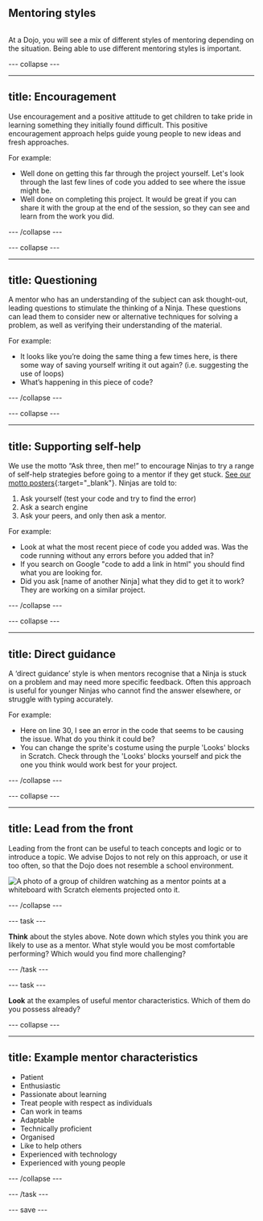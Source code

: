 ## Mentoring styles 

<div style="display: flex; flex-wrap: wrap">
<div style="flex-basis: 200px; flex-grow: 1; margin-right: 15px;">
  
At a Dojo, you will see a mix of different styles of mentoring depending on the situation. Being able to use different mentoring styles is important.


--- collapse ---

---
title: Encouragement
---
Use encouragement and a positive attitude to get children to take pride in learning something they initially found difficult. This positive encouragement approach helps guide young people to new ideas and fresh approaches.
  
For example:
+ Well done on getting this far through the project yourself. Let's look through the last few lines of code you added to see where the issue might be.
+ Well done on completing this project. It would be great if you can share it with the group at the end of the session, so they can see and learn from the work you did.

--- /collapse ---
  
--- collapse ---
  
---
title: Questioning
---

A mentor who has an understanding of the subject can ask thought-out, leading questions to stimulate the thinking of a Ninja. These questions can lead them to consider new or alternative techniques for solving a problem, as well as verifying their understanding of the material.

  
For example:
+ It looks like you’re doing the same thing a few times here, is there some way of saving yourself writing it out again? (i.e. suggesting the use of loops)
+ What’s happening in this piece of code?

--- /collapse ---

  
--- collapse ---
  
---
title: Supporting self-help
---
We use the motto “Ask three, then me!” to encourage Ninjas to try a range of self-help strategies before going to a mentor if they get stuck. [See our motto posters](https://help.coderdojo.com/cdkb/s/article/Dojo-Motto-Posters){:target="_blank"}. Ninjas are told to: 
1. Ask yourself (test your code and try to find the error)
2. Ask a search engine
3. Ask your peers, and only then ask a mentor.
  
For example:
+ Look at what the most recent piece of code you added was. Was the code running without any errors before you added that in?
+ If you search on Google "code to add a link in html" you should find what you are looking for.
+ Did you ask [name of another Ninja] what they did to get it to work? They are working on a similar project.
  
--- /collapse ---
  
  
--- collapse ---
  
---
title: Direct guidance
---
A ‘direct guidance’ style is when mentors recognise that a Ninja is stuck on a problem and may need more specific feedback. Often this approach is useful for younger Ninjas who cannot find the answer elsewhere, or struggle with typing accurately.
  
For example:
+ Here on line 30, I see an error in the code that seems to be causing the issue. What do you think it could be?
+ You can change the sprite's costume using the purple 'Looks' blocks in Scratch. Check through the 'Looks' blocks yourself and pick the one you think would work best for your project.
  
--- /collapse ---
  
  
--- collapse ---
  
---
title: Lead from the front
---
Leading from the front can be useful to teach concepts and logic or to introduce a topic. We advise Dojos to not rely on this approach, or use it too often, so that the Dojo does not resemble a school environment.
  
![A photo of a group of children watching as a mentor points at a whiteboard with Scratch elements projected onto it.](images/Mentor-pointing.jpg)
 
--- /collapse ---
  
  
--- task ---

**Think** about the styles above. Note down which styles you think you are likely to use as a mentor. What style would you be most comfortable performing? Which would you find more challenging?

--- /task ---

--- task ---

**Look** at the examples of useful mentor characteristics. Which of them do you possess already?

--- collapse ---
  
---
title: Example mentor characteristics
---
  
+ Patient
+ Enthusiastic
+ Passionate about learning
+ Treat people with respect as individuals
+ Can work in teams
+ Adaptable
+ Technically proficient
+ Organised
+ Like to help others
+ Experienced with technology
+ Experienced with young people

--- /collapse ---

--- /task ---

--- save ---
